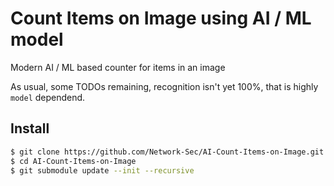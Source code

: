 # Count Items on Image using AI / ML model
Modern AI / ML based counter for items in an image

As usual, some TODOs remaining, recognition isn't yet 100%, that is highly `model` dependend. 

## Install
```bash
$ git clone https://github.com/Network-Sec/AI-Count-Items-on-Image.git
$ cd AI-Count-Items-on-Image
$ git submodule update --init --recursive
```
